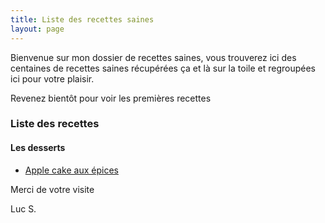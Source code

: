 ```yaml
---
title: Liste des recettes saines
layout: page
---
```


Bienvenue sur mon dossier de recettes saines, vous  trouverez ici  des centaines de recettes saines récupérées  ça  et là sur la  toile  et regroupées ici pour  votre plaisir.

Revenez bientôt pour  voir les premières recettes

### Liste des recettes 

#### Les desserts 

* [Apple cake aux épices](https://lucsj.github.io/recettes/apple-cake-aux-epices/)


Merci de votre visite

Luc S.
